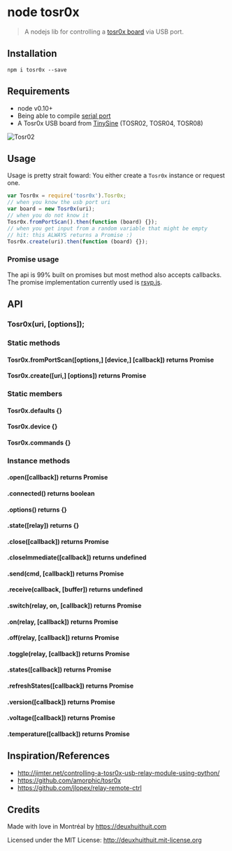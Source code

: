 # node tosr0x

> A nodejs lib for controlling a [tosr0x board](http://www.tinyosshop.com/index.php?route=product/product&product_id=365) via USB port.

## Installation

```
npm i tosr0x --save
```

## Requirements

- node v0.10+
- Being able to compile [serial port](https://github.com/voodootikigod/node-serialport#to-install)
- A Tosr0x USB board from [TinySine](http://www.tinyosshop.com/) (TOSR02, TOSR04, TOSR08)

![Tosr02](http://www.tinyosshop.com/image/cache/data/Relay%20Boards/TOSR02-1-228x228.jpg)

## Usage

Usage is pretty strait foward: You either create a `Tosr0x` instance or request one.

```js
var Tosr0x = require('tosr0x').Tosr0x;
// when you know the usb port uri
var board = new Tosr0x(uri);
// when you do not know it
Tosr0x.fromPortScan().then(function (board) {});
// when you get input from a random variable that might be empty
// hit: this ALWAYS returns a Promise :)
Tosr0x.create(uri).then(function (board) {});
```

### Promise usage

The api is 99% built on promises but most method also accepts callbacks. The promise implementation currently used is [rsvp.js](https://github.com/tildeio/rsvp.js).

## API

### Tosr0x(uri, [options]);

### Static methods

#### Tosr0x.fromPortScan([options,] [device,] [callback]) returns Promise

#### Tosr0x.create([uri,] [options]) returns Promise

### Static members

#### Tosr0x.defaults {}

#### Tosr0x.device {}

#### Tosr0x.commands {}

### Instance methods

#### .open([callback]) returns Promise

#### .connected() returns boolean

#### .options() returns {}

#### .state([relay]) returns {}

#### .close([callback]) returns Promise

#### .closeImmediate([callback]) returns undefined

#### .send(cmd, [callback]) returns Promise

#### .receive(callback, [buffer]) returns undefined

#### .switch(relay, on, [callback]) returns Promise

#### .on(relay, [callback]) returns Promise

#### .off(relay, [callback]) returns Promise

#### .toggle(relay, [callback]) returns Promise

#### .states([callback]) returns Promise
#### .refreshStates([callback]) returns Promise

#### .version([callback]) returns Promise

#### .voltage([callback]) returns Promise

#### .temperature([callback]) returns Promise


## Inspiration/References

- <http://jimter.net/controlling-a-tosr0x-usb-relay-module-using-python/>
- <https://github.com/amorphic/tosr0x>
- <https://github.com/jlopex/relay-remote-ctrl>

## Credits

Made with love in Montréal by <https://deuxhuithuit.com>

Licensed under the MIT License: <http://deuxhuithuit.mit-license.org>

